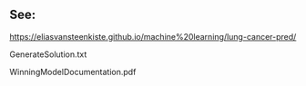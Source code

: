 ## See:

https://eliasvansteenkiste.github.io/machine%20learning/lung-cancer-pred/

GenerateSolution.txt

WinningModelDocumentation.pdf
